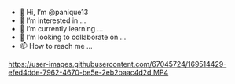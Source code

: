 - 👋 Hi, I’m @panique13
- 👀 I’m interested in ...
- 🌱 I’m currently learning ...
- 💞️ I’m looking to collaborate on ...
- 📫 How to reach me ...

<!---
panique13/panique13 is a ✨ special ✨ repository because its `README.md` (this file) appears on your GitHub profile.
You can click the Preview link to take a look at your changes.
--->


https://user-images.githubusercontent.com/67045724/169514429-efed4dde-7962-4670-be5e-2eb2baac4d2d.MP4

